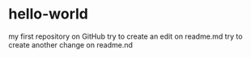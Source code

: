 # hello-world
my first repository on GitHub
try to create an edit on readme.md
try to create another change on readme.nd
